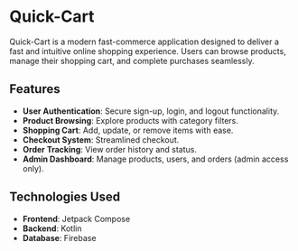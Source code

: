 # Quick-Cart

Quick-Cart is a modern fast-commerce application designed to deliver a fast and intuitive online shopping experience. Users can browse products, manage their shopping cart, and complete purchases seamlessly.

## Features

- **User Authentication**: Secure sign-up, login, and logout functionality.
- **Product Browsing**: Explore products with category filters.
- **Shopping Cart**: Add, update, or remove items with ease.
- **Checkout System**: Streamlined checkout.
- **Order Tracking**: View order history and status.
- **Admin Dashboard**: Manage products, users, and orders (admin access only).

## Technologies Used

- **Frontend**: Jetpack Compose
- **Backend**: Kotlin
- **Database**: Firebase
